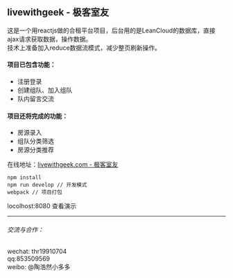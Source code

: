 ## livewithgeek - 极客室友

这是一个用reactjs做的合租平台项目，后台用的是LeanCloud的数据库，直接ajax请求获取数据，操作数据。   
技术上准备加入reduce数据流模式，减少整页刷新操作。

#### 项目已包含功能：
+ 注册登录
+ 创建组队、加入组队
+ 队内留言交流

#### 项目还将完成的功能：
+ 房源录入
+ 组队分类筛选
+ 房源分类推荐


在线地址：[livewithgeek.com - 极客室友](http://geekwithreact.applinzi.com)

```
npm install
npm run develop // 开发模式
webpack // 项目打包

```
locolhost:8080 查看演示

*****
###### 交流与合作：
wechat: thr19910704    
qq:853509569   
weibo: @陶浩然小多多
